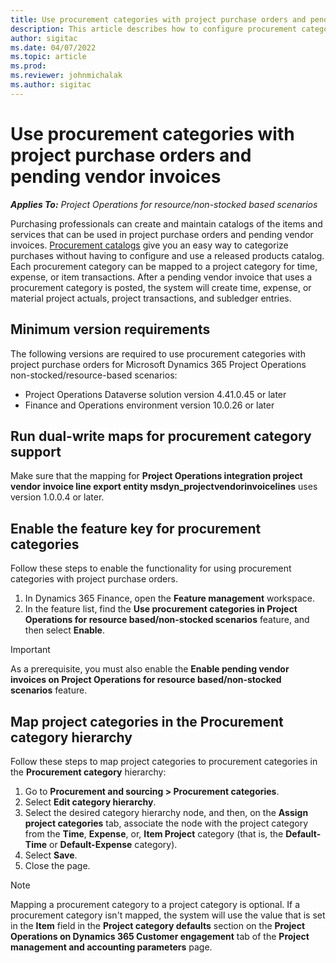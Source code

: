 ```yaml
---
title: Use procurement categories with project purchase orders and pending vendor invoices
description: This article describes how to configure procurement categories that can be used with project purchase orders and pending vendor invoices.
author: sigitac
ms.date: 04/07/2022
ms.topic: article
ms.prod:
ms.reviewer: johnmichalak 
ms.author: sigitac
---
```


# Use procurement categories with project purchase orders and pending vendor invoices

_**Applies To:** Project Operations for resource/non-stocked based scenarios_

Purchasing professionals can create and maintain catalogs of the items and services that can be used in project purchase orders and pending vendor invoices. [Procurement catalogs](/dynamics365/supply-chain/procurement/procurement-catalogs) give you an easy way to categorize purchases without having to configure and use a released products catalog. Each procurement category can be mapped to a project category for time, expense, or item transactions. After a pending vendor invoice that uses a procurement category is posted, the system will create time, expense, or material project actuals, project transactions, and subledger entries.

## Minimum version requirements

The following versions are required to use procurement categories with project purchase orders for Microsoft Dynamics 365 Project Operations non-stocked/resource-based scenarios:

- Project Operations Dataverse solution version 4.41.0.45 or later
- Finance and Operations environment version 10.0.26 or later

## Run dual-write maps for procurement category support

Make sure that the mapping for **Project Operations integration project vendor invoice line export entity msdyn\_projectvendorinvoicelines** uses version 1.0.0.4 or later.

## Enable the feature key for procurement categories

Follow these steps to enable the functionality for using procurement categories with project purchase orders.

1. In Dynamics 365 Finance, open the **Feature management** workspace.
1. In the feature list, find the **Use procurement categories in Project Operations for resource based/non-stocked scenarios** feature, and then select **Enable**.

> [!IMPORTANT]
> As a prerequisite, you must also enable the **Enable pending vendor invoices on Project Operations for resource based/non-stocked scenarios** feature.

## Map project categories in the Procurement category hierarchy

Follow these steps to map project categories to procurement categories in the **Procurement category** hierarchy:

1. Go to **Procurement and sourcing \> Procurement categories**.
1. Select **Edit category hierarchy**.
1. Select the desired category hierarchy node, and then, on the **Assign project categories** tab, associate the node with the project category from the **Time**, **Expense**, or, **Item Project** category (that is, the **Default-Time** or **Default-Expense** category).
1. Select **Save**.
1. Close the page.

> [!NOTE]
> Mapping a procurement category to a project category is optional. If a procurement category isn't mapped, the system will use the value that is set in the **Item** field in the **Project category defaults** section on the **Project Operations on Dynamics 365 Customer engagement** tab of the **Project management and accounting parameters** page.
